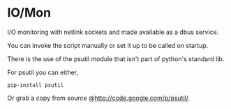 IO/Mon
====

I/O monitoring with netlink sockets and made available as a dbus service.

You can invoke the script manually or set it up to be called on startup.

There is the use of the psutil  module that isn't part of python's standard lib.

For psutil you can either, 

    pip-install psutil

Or grab a copy from source @http://code.google.com/p/psutil/.


